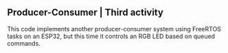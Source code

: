 ## Producer-Consumer | Third activity
This code implements another producer-consumer system using FreeRTOS tasks on an ESP32, but this time it controls an RGB LED based on queued commands.
